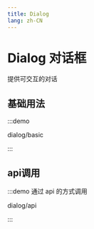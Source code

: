 ```yaml
---
title: Dialog
lang: zh-CN
---
```


# Dialog 对话框

提供可交互的对话

## 基础用法

:::demo

dialog/basic

:::

## api调用

:::demo 通过 api 的方式调用

dialog/api

:::
